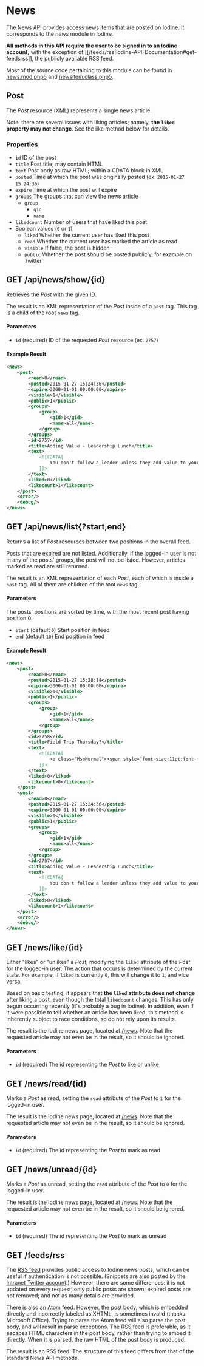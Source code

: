 # News
The News API provides access news items that are posted on Iodine. It corresponds to the *news* module in Iodine.

**All methods in this API require the user to be signed in to an Iodine account,** with the exception of [[/feeds/rss|Iodine-API-Documentation#get-feedsrss]], the publicly available RSS feed.

Most of the source code pertaining to this module can be found in [news.mod.php5](https://github.com/tjcsl/iodine/blob/master/modules/news/news.mod.php5) and [newsitem.class.php5](https://github.com/tjcsl/iodine/blob/master/modules/news/newsitem.class.php5).


## Post
The *Post* resource (XML) represents a single news article.

Note: there are several issues with liking articles; namely, **the `liked` property may not change**. See the like method below for details.

### Properties
- `id` ID of the post
- `title` Post title; may contain HTML
- `text` Post body as raw HTML; within a CDATA block in XML
- `posted` Time at which the post was originally posted (ex. `2015-01-27 15:24:36`)
- `expire` Time at which the post will expire
- `groups` The groups that can view the news article
  - `group`
    - `gid`
    - `name`
- `likedcount` Number of users that have liked this post
- Boolean values (`0` or `1`)
  - `liked` Whether the current user has liked this post
  - `read` Whether the current user has marked the article as read
  - `visible` If false, the post is hidden
  - `public` Whether the post should be posted publicly, for example on Twitter


## GET /api/news/show/{id}
Retrieves the *Post* with the given ID.

The result is an XML representation of the *Post* inside of a `post` tag. This tag is a child of the root `news` tag.

#### Parameters
- `id` (required) ID of the requested *Post* resource (ex. `2757`)

#### Example Result
```xml
<news>
    <post>
        <read>0</read>
        <posted>2015-01-27 15:24:36</posted>
        <expire>3000-01-01 00:00:00</expire>
        <visible>1</visible>
        <public>1</public>
        <groups>
            <group>
                <gid>1</gid>
                <name>all</name>
            </group>
        </groups>
        <id>2757</id>
        <title>Adding Value - Leadership Lunch</title>
        <text>
            <![CDATA[
                You don't follow a leader unless they add value to your life?  Why? <div><br /></div><div>Join our Leadership Lunch discussion in T24 tomorrow at 11:40am.</div><div><br /></div><div>#leadnow</div>
            ]]>
        </text>
        <liked>0</liked>
        <likecount>1</likecount>
    </post>
    <error/>
    <debug/>
</news>
```


## GET /api/news/list{?start,end}
Returns a list of *Post* resources between two positions in the overall feed.

Posts that are expired are not listed. Additionally, if the logged-in user is not in any of the posts' groups, the post will not be listed. However, articles marked as read are still returned.

The result is an XML representation of each *Post*, each of which is inside a `post` tag. All of them are children of the root `news` tag.

#### Parameters
The posts' positions are sorted by time, with the most recent post having position 0.
- `start` (default `0`) Start position in feed
- `end` (default `10`) End position in feed

#### Example Result

```xml
<news>
    <post>
        <read>0</read>
        <posted>2015-01-27 15:28:18</posted>
        <expire>3000-01-01 00:00:00</expire>
        <visible>1</visible>
        <public>1</public>
        <groups>
            <group>
                <gid>1</gid>
                <name>all</name>
            </group>
        </groups>
        <id>2758</id>
        <title>Field Trip Thursday?</title>
        <text>
            <![CDATA[
                <p class="MsoNormal"><span style="font-size:11pt;font-family:Calibri, 'sans-serif';color:#1F497D;">Students taking a field trip on Thursday, January 29, should report to their 4<sup>th</sup> period teacher during 8<sup>th</sup> period on January 28 to take the make-up exam missed on January 27.  Do not report to the regularly scheduled 8<sup>th</sup> period unless you plan to be in attendance all day on January 29 or do not have a 4<sup>th</sup> period exam.</span></p><p></p>
            ]]>
        </text>
        <liked>0</liked>
        <likecount>0</likecount>
    </post>
    <post>
        <read>0</read>
        <posted>2015-01-27 15:24:36</posted>
        <expire>3000-01-01 00:00:00</expire>
        <visible>1</visible>
        <public>1</public>
        <groups>
            <group>
                <gid>1</gid>
                <name>all</name>
            </group>
        </groups>
        <id>2757</id>
        <title>Adding Value - Leadership Lunch</title>
        <text>
            <![CDATA[
                You don't follow a leader unless they add value to your life?  Why? <div><br /></div><div>Join our Leadership Lunch discussion in T24 tomorrow at 11:40am.</div><div><br /></div><div>#leadnow</div>
            ]]>
        </text>
        <liked>0</liked>
        <likecount>1</likecount>
    </post>
    <error/>
    <debug/>
</news>
```


## GET /news/like/{id}
Either "likes" or "unlikes" a *Post*, modifying the `liked` attribute of the *Post* for the logged-in user. The action that occurs is determined by the current state. For example, if `liked` is currently `0`, this will change it to `1`, and vice versa.

Based on basic testing, it appears that **the `liked` attribute does not change** after liking a post, even though the total `likedcount` changes. This has only begun occurring recently (it's probably a bug in Iodine). In addition, even if it were possible to tell whether an article has been liked, this method is inherently subject to race conditions, so do not rely upon its results.

The result is the Iodine news page, located at [/news](https://iodine.tjhsst.edu/news/). Note that the requested article may not even be in the result, so it should be ignored.

#### Parameters
- `id` (required) The id representing the *Post* to like or unlike


## GET /news/read/{id}
Marks a *Post* as read, setting the `read` attribute of the *Post* to `1` for the logged-in user.

The result is the Iodine news page, located at [/news](https://iodine.tjhsst.edu/news/). Note that the requested article may not even be in the result, so it should be ignored.

#### Parameters
- `id` (required) The id representing the *Post* to mark as read


## GET /news/unread/{id}
Marks a *Post* as unread, setting the `read` attribute of the *Post* to `0` for the logged-in user.

The result is the Iodine news page, located at [/news](https://iodine.tjhsst.edu/news/). Note that the requested article may not even be in the result, so it should be ignored.

#### Parameters
- `id` (required) The id representing the *Post* to mark as unread


## GET /feeds/rss
The [RSS feed](https://iodine.tjhsst.edu/feeds/rss) provides public access to Iodine news posts, which can be useful if authentication is not possible. (Snippets are also posted by the [Intranet Twitter account](https://twitter.com/TJIntranet).) However, there are some differences: it is not updated on every request; only public posts are shown; expired posts are not removed; and not as many details are provided.

There is also an [Atom feed](https://iodine.tjhsst.edu/feeds/atom). However, the post body, which is embedded directly and incorrectly labeled as XHTML, is sometimes invalid (thanks Microsoft Office). Trying to parse the Atom feed  will also parse the post body, and will result in parse exceptions. The RSS feed is preferable, as it escapes HTML characters in the post body, rather than trying to embed it directly. When it is parsed, the raw HTML of the post body is produced.

The result is an RSS feed. The structure of this feed differs from that of the standard News API methods.
